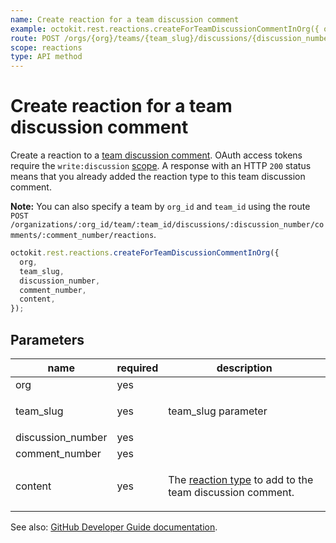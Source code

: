 ```yaml
---
name: Create reaction for a team discussion comment
example: octokit.rest.reactions.createForTeamDiscussionCommentInOrg({ org, team_slug, discussion_number, comment_number, content })
route: POST /orgs/{org}/teams/{team_slug}/discussions/{discussion_number}/comments/{comment_number}/reactions
scope: reactions
type: API method
---
```


# Create reaction for a team discussion comment

Create a reaction to a [team discussion comment](https://docs.github.com/rest/reference/teams#discussion-comments). OAuth access tokens require the `write:discussion` [scope](https://docs.github.com/apps/building-oauth-apps/understanding-scopes-for-oauth-apps/). A response with an HTTP `200` status means that you already added the reaction type to this team discussion comment.

**Note:** You can also specify a team by `org_id` and `team_id` using the route `POST /organizations/:org_id/team/:team_id/discussions/:discussion_number/comments/:comment_number/reactions`.

```js
octokit.rest.reactions.createForTeamDiscussionCommentInOrg({
  org,
  team_slug,
  discussion_number,
  comment_number,
  content,
});
```

## Parameters

<table>
  <thead>
    <tr>
      <th>name</th>
      <th>required</th>
      <th>description</th>
    </tr>
  </thead>
  <tbody>
    <tr><td>org</td><td>yes</td><td>

</td></tr>
<tr><td>team_slug</td><td>yes</td><td>

team_slug parameter

</td></tr>
<tr><td>discussion_number</td><td>yes</td><td>

</td></tr>
<tr><td>comment_number</td><td>yes</td><td>

</td></tr>
<tr><td>content</td><td>yes</td><td>

The [reaction type](https://docs.github.com/rest/reference/reactions#reaction-types) to add to the team discussion comment.

</td></tr>
  </tbody>
</table>

See also: [GitHub Developer Guide documentation](https://docs.github.com/rest/reference/reactions#create-reaction-for-a-team-discussion-comment).
